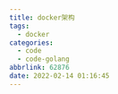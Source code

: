 ```yaml
---
title: docker架构
tags:
  - docker
categories:
  - code
  - code-golang
abbrlink: 62876
date: 2022-02-14 01:16:45
---
```


<!--more-->